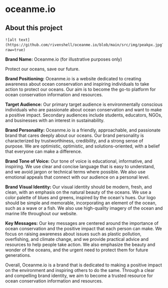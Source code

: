 # oceanme.io

## About this project

<!-- <img 
    src="./img/peakpx.jpg"
    alt="way of the ocean"
    style="display: inline-block; margin: 0 auto; max-width: 600px"> -->

    ![alt text](https://github.com/rivenshell/oceanme.io/blob/main/src/img/peakpx.jpg?raw=true)

**Brand Name:** Oceanme.io (for illustrative purposes only)

Protect our oceans, save our future.

**Brand Positioning:** Oceanme.io is a website dedicated to creating awareness about ocean conservation and inspiring individuals to take action to protect our oceans. Our aim is to become the go-to platform for ocean conservation information and resources.

**Target Audience:** Our primary target audience is environmentally conscious individuals who are passionate about ocean conservation and want to make a positive impact. Secondary audiences include students, educators, NGOs, and businesses with an interest in sustainability.

**Brand Personality:** Oceanme.io is a friendly, approachable, and passionate brand that cares deeply about our oceans. Our brand personality is characterized by trustworthiness, credibility, and a strong sense of purpose. We are optimistic, optimistic, and solutions-oriented, with a belief that everyone can make a difference.

**Brand Tone of Voice:** Our tone of voice is educational, informative, and inspiring. We use clear and concise language that is easy to understand, and we avoid jargon or technical terms where possible. We also use emotional appeals that connect with our audience on a personal level.

**Brand Visual Identity:** Our visual identity should be modern, fresh, and clean, with an emphasis on the natural beauty of the oceans. We use a color palette of blues and greens, inspired by the ocean's hues. Our logo should be simple and memorable, incorporating an element of the ocean, such as a wave or a fish. We also use high-quality imagery of the ocean and marine life throughout our website.

**Key Messages:** Our key messages are centered around the importance of ocean conservation and the positive impact that each person can make. We focus on raising awareness about issues such as plastic pollution, overfishing, and climate change, and we provide practical advice and resources to help people take action. We also emphasize the beauty and wonder of the oceans, and the urgent need to protect them for future generations.

Overall, Oceanme.io is a brand that is dedicated to making a positive impact on the environment and inspiring others to do the same. Through a clear and compelling brand identity, we aim to become a trusted resource for ocean conservation information and resources.
